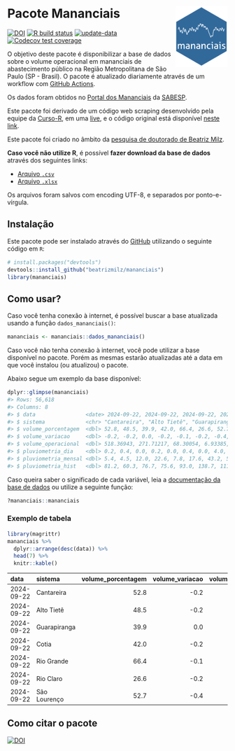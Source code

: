 
<!-- README.md is generated from README.Rmd. Please edit that file -->

# Pacote Mananciais <img src="man/figures/hexlogo.png" align="right" width = "120px"/>

<!-- badges: start -->

[![DOI](https://zenodo.org/badge/DOI/10.5281/zenodo.4733056.svg)](https://doi.org/10.5281/zenodo.4733056)
[![R build
status](https://github.com/beatrizmilz/mananciais/workflows/R-CMD-check/badge.svg)](https://github.com/beatrizmilz/mananciais/actions)
[![update-data](https://github.com/beatrizmilz/mananciais/actions/workflows/2-update_data.yaml/badge.svg)](https://github.com/beatrizmilz/mananciais/actions/workflows/2-update_data.yaml)
[![Codecov test
coverage](https://codecov.io/gh/beatrizmilz/mananciais/branch/master/graph/badge.svg)](https://codecov.io/gh/beatrizmilz/mananciais?branch=master)
<!-- badges: end -->

O objetivo deste pacote é disponibilizar a base de dados sobre o volume
operacional em mananciais de abastecimento público na Região
Metropolitana de São Paulo (SP - Brasil). O pacote é atualizado
diariamente através de um workflow com [GitHub
Actions](https://github.com/beatrizmilz/mananciais/actions).

Os dados foram obtidos no [Portal dos
Mananciais](http://mananciais.sabesp.com.br/Situacao) da
[SABESP](http://site.sabesp.com.br/site/Default.aspx).

Este pacote foi derivado de um código web scraping desenvolvido pela
equipe da [Curso-R](https://www.curso-r.com/), em uma
[live](https://youtu.be/jvZIxrMmOcQ), e o código original está
disponível [neste
link](https://github.com/curso-r/lives/blob/master/drafts/20200730_scraper_sabesp.R).

Este pacote foi criado no âmbito da [pesquisa de doutorado de Beatriz
Milz](https://beatrizmilz.github.io/tese/).

**Caso você não utilize R**, é possível **fazer download da base de
dados** através dos seguintes links:

- [Arquivo
  `.csv`](https://github.com/beatrizmilz/mananciais/raw/master/inst/extdata/mananciais.csv)
- [Arquivo
  `.xlsx`](https://github.com/beatrizmilz/mananciais/blob/master/inst/extdata/mananciais.xlsx?raw=true)

Os arquivos foram salvos com encoding UTF-8, e separados por
ponto-e-vírgula.

## Instalação

Este pacote pode ser instalado através do [GitHub](https://github.com/)
utilizando o seguinte código em `R`:

``` r
# install.packages("devtools")
devtools::install_github("beatrizmilz/mananciais")
library(mananciais)
```

## Como usar?

Caso você tenha conexão à internet, é possível buscar a base atualizada
usando a função `dados_mananciais()`:

``` r
mananciais <- mananciais::dados_mananciais() 
```

Caso você não tenha conexão à internet, você pode utilizar a base
disponível no pacote. Porém as mesmas estarão atualizadas até a data em
que você instalou (ou atualizou) o pacote.

Abaixo segue um exemplo da base disponível:

``` r
dplyr::glimpse(mananciais)
#> Rows: 56,618
#> Columns: 8
#> $ data                <date> 2024-09-22, 2024-09-22, 2024-09-22, 2024-09-22, 2…
#> $ sistema             <chr> "Cantareira", "Alto Tietê", "Guarapiranga", "Cotia…
#> $ volume_porcentagem  <dbl> 52.8, 48.5, 39.9, 42.0, 66.4, 26.6, 52.7, 53.0, 48…
#> $ volume_variacao     <dbl> -0.2, -0.2, 0.0, -0.2, -0.1, -0.2, -0.4, -0.2, -0.…
#> $ volume_operacional  <dbl> 518.36943, 271.71217, 68.30054, 6.93385, 74.49458,…
#> $ pluviometria_dia    <dbl> 0.2, 0.4, 0.0, 0.2, 0.0, 0.4, 0.0, 4.0, 1.3, 1.2, …
#> $ pluviometria_mensal <dbl> 5.4, 4.5, 12.0, 22.6, 7.8, 17.6, 43.2, 5.2, 4.1, 1…
#> $ pluviometria_hist   <dbl> 81.2, 60.3, 76.7, 75.6, 93.0, 138.7, 111.7, 81.2, …
```

Caso queira saber o significado de cada variável, leia a [documentação
da base de
dados](https://beatrizmilz.github.io/mananciais/reference/mananciais.html)
ou utilize a seguinte função:

``` r
?mananciais::mananciais
```

### Exemplo de tabela

``` r
library(magrittr)
mananciais %>% 
  dplyr::arrange(desc(data)) %>% 
  head(7) %>%
  knitr::kable()
```

| data       | sistema      | volume_porcentagem | volume_variacao | volume_operacional | pluviometria_dia | pluviometria_mensal | pluviometria_hist |
|:-----------|:-------------|-------------------:|----------------:|-------------------:|-----------------:|--------------------:|------------------:|
| 2024-09-22 | Cantareira   |               52.8 |            -0.2 |          518.36943 |              0.2 |                 5.4 |              81.2 |
| 2024-09-22 | Alto Tietê   |               48.5 |            -0.2 |          271.71217 |              0.4 |                 4.5 |              60.3 |
| 2024-09-22 | Guarapiranga |               39.9 |             0.0 |           68.30054 |              0.0 |                12.0 |              76.7 |
| 2024-09-22 | Cotia        |               42.0 |            -0.2 |            6.93385 |              0.2 |                22.6 |              75.6 |
| 2024-09-22 | Rio Grande   |               66.4 |            -0.1 |           74.49458 |              0.0 |                 7.8 |              93.0 |
| 2024-09-22 | Rio Claro    |               26.6 |            -0.2 |            3.64142 |              0.4 |                17.6 |             138.7 |
| 2024-09-22 | São Lourenço |               52.7 |            -0.4 |           46.77560 |              0.0 |                43.2 |             111.7 |

## Como citar o pacote

[![DOI](https://zenodo.org/badge/DOI/10.5281/zenodo.4733056.svg)](https://doi.org/10.5281/zenodo.4733056)
